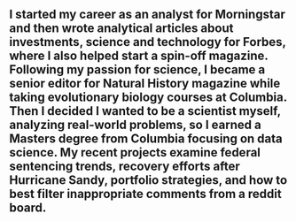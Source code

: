 ## I started my career as an analyst for Morningstar and then wrote analytical articles about investments, science and technology for Forbes, where I also helped start a spin-off magazine. Following my passion for science, I became a senior editor for Natural History magazine while taking evolutionary biology courses at Columbia. Then I decided I wanted to be a scientist myself, analyzing real-world problems, so I earned a Masters degree from Columbia focusing on data science. My recent projects examine federal sentencing trends, recovery efforts after Hurricane Sandy, portfolio strategies, and how to best filter inappropriate comments from a reddit board.  
